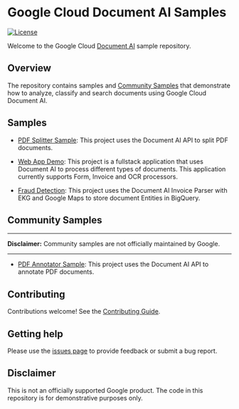# Google Cloud Document AI Samples

[![License](https://img.shields.io/badge/License-Apache%202.0-blue.svg)](LICENSE)

Welcome to the Google Cloud [Document AI](https://cloud.google.com/document-ai) sample repository.

## Overview

The repository contains samples and [Community Samples](https://github.com/GoogleCloudPlatform/document-ai-samples/tree/main/community) that demonstrate how to analyze, classify and search documents using Google Cloud Document AI.

## Samples

* [PDF Splitter Sample](https://github.com/GoogleCloudPlatform/document-ai-samples/tree/main/pdf-splitter-python): This project uses the Document AI API to split PDF documents.

* [Web App Demo](https://github.com/GoogleCloudPlatform/document-ai-samples/tree/main/web-app-demo): This project is a fullstack application that uses Document AI to process different types of documents. This application currently supports Form, Invoice and OCR processors.

* [Fraud Detection](fraud-detection-python/): This project uses the Document AI Invoice Parser with EKG and Google Maps to store document Entities in BigQuery.

## Community Samples

---
**Disclaimer:** Community samples are not officially maintained by Google.

---

* [PDF Annotator Sample](https://github.com/GoogleCloudPlatform/document-ai-samples/tree/main/community/pdf-annotator-python): This project uses the Document AI API to annotate PDF documents.

## Contributing

Contributions welcome! See the [Contributing Guide](https://github.com/GoogleCloudPlatform/document-ai-samples/blob/main/.github/CONTRIBUTING.md).

## Getting help

Please use the [issues page](https://github.com/GoogleCloudPlatform/document-ai-samples/issues) to provide feedback or submit a bug report.

## Disclaimer

This is not an officially supported Google product. The code in this repository is for demonstrative purposes only.
